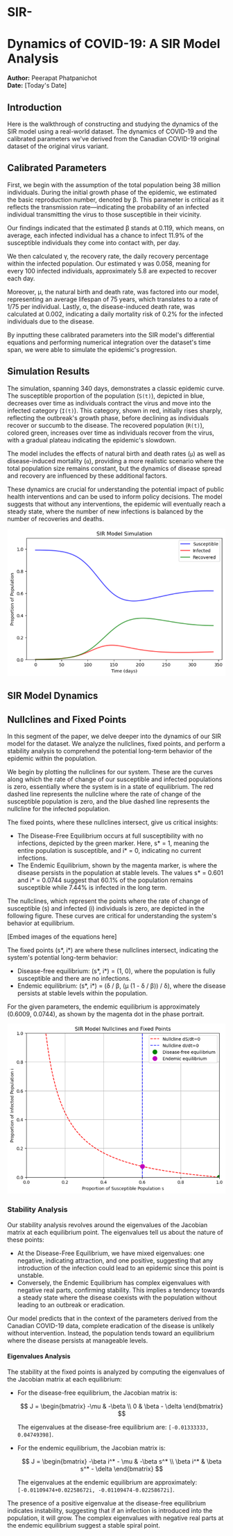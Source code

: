 # SIR-
# Dynamics of COVID-19: A SIR Model Analysis

**Author:** Peerapat Phatpanichot  
**Date:** [Today's Date]

## Introduction

Here is the walkthrough of constructing and studying the dynamics of the SIR model using a real-world dataset. The dynamics of COVID-19 and the calibrated parameters we've derived from the Canadian COVID-19 original dataset of the original virus variant.

## Calibrated Parameters

First, we begin with the assumption of the total population being 38 million individuals. During the initial growth phase of the epidemic, we estimated the basic reproduction number, denoted by β. This parameter is critical as it reflects the transmission rate—indicating the probability of an infected individual transmitting the virus to those susceptible in their vicinity.

Our findings indicated that the estimated β stands at 0.119, which means, on average, each infected individual has a chance to infect 11.9% of the susceptible individuals they come into contact with, per day.

We then calculated γ, the recovery rate, the daily recovery percentage within the infected population. Our estimated γ was 0.058, meaning for every 100 infected individuals, approximately 5.8 are expected to recover each day.

Moreover, μ, the natural birth and death rate, was factored into our model, representing an average lifespan of 75 years, which translates to a rate of 1/75 per individual. Lastly, α, the disease-induced death rate, was calculated at 0.002, indicating a daily mortality risk of 0.2% for the infected individuals due to the disease.

By inputting these calibrated parameters into the SIR model's differential equations and performing numerical integration over the dataset's time span, we were able to simulate the epidemic's progression.

## Simulation Results

The simulation, spanning 340 days, demonstrates a classic epidemic curve. The susceptible proportion of the population (`S(t)`), depicted in blue, decreases over time as individuals contract the virus and move into the infected category (`I(t)`). This category, shown in red, initially rises sharply, reflecting the outbreak's growth phase, before declining as individuals recover or succumb to the disease. The recovered population (`R(t)`), colored green, increases over time as individuals recover from the virus, with a gradual plateau indicating the epidemic's slowdown.

The model includes the effects of natural birth and death rates (`μ`) as well as disease-induced mortality (`α`), providing a more realistic scenario where the total population size remains constant, but the dynamics of disease spread and recovery are influenced by these additional factors.

These dynamics are crucial for understanding the potential impact of public health interventions and can be used to inform policy decisions. The model suggests that without any interventions, the epidemic will eventually reach a steady state, where the number of new infections is balanced by the number of recoveries and deaths.

![SIR Model Simulation showing the proportion of Susceptible (blue), Infected (red), and Recovered (green) individuals over time.](output/SIM.png)

## SIR Model Dynamics

## Nullclines and Fixed Points

In this segment of the paper, we delve deeper into the dynamics of our SIR model for the dataset. We analyze the nullclines, fixed points, and perform a stability analysis to comprehend the potential long-term behavior of the epidemic within the population.

We begin by plotting the nullclines for our system. These are the curves along which the rate of change of our susceptible and infected populations is zero, essentially where the system is in a state of equilibrium. The red dashed line represents the nullcline where the rate of change of the susceptible population is zero, and the blue dashed line represents the nullcline for the infected population.

The fixed points, where these nullclines intersect, give us critical insights:
- The Disease-Free Equilibrium occurs at full susceptibility with no infections, depicted by the green marker. Here, s* = 1, meaning the entire population is susceptible, and i* = 0, indicating no current infections.
- The Endemic Equilibrium, shown by the magenta marker, is where the disease persists in the population at stable levels. The values s* = 0.601 and i* = 0.0744 suggest that 60.1% of the population remains susceptible while 7.44% is infected in the long term.

The nullclines, which represent the points where the rate of change of susceptible (s) and infected (i) individuals is zero, are depicted in the following figure. These curves are critical for understanding the system's behavior at equilibrium.

[Embed images of the equations here]

The fixed points (s*, i*) are where these nullclines intersect, indicating the system's potential long-term behavior:
- Disease-free equilibrium: (s*, i*) = (1, 0), where the population is fully susceptible and there are no infections.
- Endemic equilibrium: (s*, i*) = (δ / β, (μ (1 - δ / β)) / δ), where the disease persists at stable levels within the population.

For the given parameters, the endemic equilibrium is approximately (0.6009, 0.0744), as shown by the magenta dot in the phase portrait.

![SIR Model Nullclines and Fixed Points. The dashed red and blue lines represent the nullclines for the susceptible and infected populations, respectively. The green and purple dots indicate the disease-free and endemic equilibria.](output/FIX_NULL.png)

### Stability Analysis

Our stability analysis revolves around the eigenvalues of the Jacobian matrix at each equilibrium point. The eigenvalues tell us about the nature of these points:
- At the Disease-Free Equilibrium, we have mixed eigenvalues: one negative, indicating attraction, and one positive, suggesting that any introduction of the infection could lead to an epidemic since this point is unstable.
- Conversely, the Endemic Equilibrium has complex eigenvalues with negative real parts, confirming stability. This implies a tendency towards a steady state where the disease coexists with the population without leading to an outbreak or eradication.

Our model predicts that in the context of the parameters derived from the Canadian COVID-19 data, complete eradication of the disease is unlikely without intervention. Instead, the population tends toward an equilibrium where the disease persists at manageable levels.

#### Eigenvalues Analysis

The stability at the fixed points is analyzed by computing the eigenvalues of the Jacobian matrix at each equilibrium:

- For the disease-free equilibrium, the Jacobian matrix is:

  $$ J = \begin{bmatrix} -\mu & -\beta \\ 0 & \beta - \delta \end{bmatrix} $$
  
  The eigenvalues at the disease-free equilibrium are: `[-0.01333333, 0.04749398]`.

- For the endemic equilibrium, the Jacobian matrix is:

  $$ J = \begin{bmatrix} -\beta i^* - \mu & -\beta s^* \\ \beta i^* & \beta s^* - \delta \end{bmatrix} $$
  
  The eigenvalues at the endemic equilibrium are approximately: `[-0.01109474+0.02258672i, -0.01109474-0.02258672i]`.

The presence of a positive eigenvalue at the disease-free equilibrium indicates instability, suggesting that if an infection is introduced into the population, it will grow. The complex eigenvalues with negative real parts at the endemic equilibrium suggest a stable spiral point.
